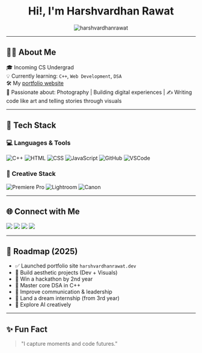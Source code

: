 <!-- GitHub Profile README for HarshvardhanRawat -->

<h1 align="center">Hi!, I'm Harshvardhan Rawat</h1>

<p align="center">
  <img src="https://komarev.com/ghpvc/?username=harshvardhanrawat&label=Profile%20views&color=0e75b6&style=flat" alt="harshvardhanrawat" />
</p>

---

## 🧑‍💻 About Me

🎓 Incoming CS Undergrad   
💡 Currently learning: `C++`, `Web Development`, `DSA`  
🛠️ My [portfolio website](https://harshvardhanrawat.dev)  
📸 Passionate about: Photography | Building digital experiences |
✍️ Writing code like art and telling stories through visuals  

---

## 🔧 Tech Stack

### 💻 Languages & Tools  
![C++](https://img.shields.io/badge/-C++-00599C?style=for-the-badge&logo=cplusplus&logoColor=white)
![HTML](https://img.shields.io/badge/-HTML5-E34F26?style=for-the-badge&logo=html5&logoColor=white)
![CSS](https://img.shields.io/badge/-CSS3-1572B6?style=for-the-badge&logo=css3)
![JavaScript](https://img.shields.io/badge/-JavaScript-F7DF1E?style=for-the-badge&logo=javascript&logoColor=000)
![GitHub](https://img.shields.io/badge/-GitHub-181717?style=for-the-badge&logo=github)
![VSCode](https://img.shields.io/badge/-VSCode-007ACC?style=for-the-badge&logo=visual-studio-code)

### 🎥 Creative Stack  
![Premiere Pro](https://img.shields.io/badge/-Premiere%20Pro-9999FF?style=for-the-badge&logo=adobe-premiere-pro&logoColor=white)
![Lightroom](https://img.shields.io/badge/-Lightroom-31A8FF?style=for-the-badge&logo=adobe-lightroom&logoColor=white)
![Canon](https://img.shields.io/badge/-Canon-E60026?style=for-the-badge&logo=canon&logoColor=white)

---

## 🌐 Connect with Me

<p align="left">
  <a href="https://www.harshvardhanrawat.dev" target="_blank"><img src="https://img.shields.io/badge/Website-%230A0A0A.svg?style=for-the-badge&logo=firefox&logoColor=white" /></a>
  <a href="https://linkedin.com/in/harshvardhan-rawat" target="_blank"><img src="https://img.shields.io/badge/LinkedIn-%230077B5.svg?style=for-the-badge&logo=linkedin&logoColor=white" /></a>
  <a href="https://x.com/HarshvardhanRaw" target="_blank"><img src="https://img.shields.io/badge/Twitter-%231DA1F2.svg?style=for-the-badge&logo=x&logoColor=white" /></a>
  <a href="https://instagram.com/_harsh598" target="_blank"><img src="https://img.shields.io/badge/Instagram-%23E4405F.svg?style=for-the-badge&logo=instagram&logoColor=white" /></a>
</p>

---

## 🧭 Roadmap (2025)

- ✅ Launched portfolio site `harshvardhanrawat.dev`
- 🔭 Build aesthetic projects (Dev + Visuals)
- 🎯 Win a hackathon by 2nd year
- 🧠 Master core DSA in C++
- 🧩 Improve communication & leadership
- 💼 Land a dream internship (from 3rd year)
- 🧩 Explore AI creatively

---

## ✨ Fun Fact

> "I capture moments and code futures."

